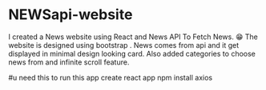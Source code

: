 # NEWSapi-website
I created a News website using React and News API To Fetch News. 😁 The website is designed using bootstrap . News comes from api and it get displayed in minimal design looking card. Also added categories to choose news from and infinite scroll feature.


#u need this to run this app
create react app
npm install axios
